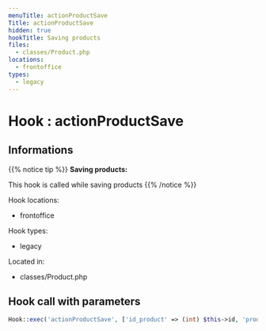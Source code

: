 ```yaml
---
menuTitle: actionProductSave
Title: actionProductSave
hidden: true
hookTitle: Saving products
files:
  - classes/Product.php
locations:
  - frontoffice
types:
  - legacy
---
```


# Hook : actionProductSave

## Informations

{{% notice tip %}}
**Saving products:** 

This hook is called while saving products
{{% /notice %}}

Hook locations: 
  - frontoffice

Hook types: 
  - legacy

Located in: 
  - classes/Product.php

## Hook call with parameters

```php
Hook::exec('actionProductSave', ['id_product' => (int) $this->id, 'product' => $this]);
```